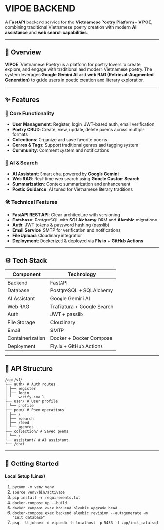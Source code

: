 # VIPOE BACKEND

A **FastAPI** backend service for the **Vietnamese Poetry Platform – VIPOE**, combining traditional Vietnamese poetry creation with modern **AI assistance** and **web search capabilities**.

---

## 🌸 Overview

**VIPOE** (Vietnamese Poetry) is a platform for poetry lovers to create, explore, and engage with traditional and modern Vietnamese poetry. The system leverages **Google Gemini AI** and **web RAG (Retrieval-Augmented Generation)** to guide users in poetic creation and literary exploration.

---

## ✨ Features

### 🔐 Core Functionality
- **User Management**: Register, login, JWT-based auth, email verification
- **Poetry CRUD**: Create, view, update, delete poems across multiple formats
- **Collections**: Organize and save favorite poems
- **Genres & Tags**: Support traditional genres and tagging system
- **Community**: Comment system and notifications

### 🤖 AI & Search
- **AI Assistant**: Smart chat powered by **Google Gemini**
- **Web RAG**: Real-time web search using **Google Custom Search**
- **Summarization**: Context summarization and enhancement
- **Poetic Guidance**: AI tuned for Vietnamese literary traditions

### 🛠️ Technical Features
- **FastAPI REST API**: Clean architecture with versioning
- **Database**: PostgreSQL with **SQLAlchemy** ORM and **Alembic** migrations
- **Auth**: JWT tokens & password hashing (passlib)
- **Email Service**: SMTP for verification and notifications
- **File Upload**: Cloudinary integration
- **Deployment**: Dockerized & deployed via **Fly.io** + **GitHub Actions**

---

## ⚙️ Tech Stack

| Component       | Technology            |
|----------------|------------------------|
| Backend         | FastAPI                |
| Database        | PostgreSQL + SQLAlchemy |
| AI Assistant    | Google Gemini AI       |
| Web RAG         | Trafilatura + Google Search |
| Auth            | JWT + passlib          |
| File Storage    | Cloudinary             |
| Email           | SMTP                   |
| Containerization| Docker + Docker Compose |
| Deployment      | Fly.io + GitHub Actions |

---

## 🧩 API Structure

```text
/api/v1/
├── auth/ # Auth routes
│ ├── register
│ ├── login
│ └── verify-email
├── user/ # User profile
│ └── profile
├── poem/ # Poem operations
│ ├── /
│ ├── /search
│ ├── /feed
│ └── /genres
├── collection/ # Saved poems
│ └── /
└── assistant/ # AI assistant
└── /chat
```

---

## 🚀 Getting Started

#### Local Setup (Linux)
1. ``python -m venv venv``
2. ``source venv/bin/activate``
3. ``pip install -r requirements.txt``
4. ``docker-compose up --build``
5. ``docker-compose exec backend alembic upgrade head``
5. ``docker-compose exec backend alembic revision --autogenerate -m "Init database"``
6. ``psql -U johnvo -d vipoedb -h localhost -p 5433 -f app/init_data.sql``
